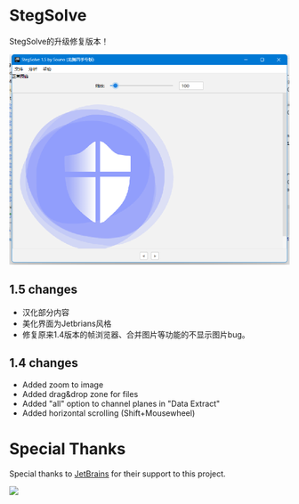 # StegSolve

StegSolve的升级修复版本！

![](./img.png)
## 1.5 changes

- 汉化部分内容
- 美化界面为Jetbrians风格
- 修复原来1.4版本的帧浏览器、合并图片等功能的不显示图片bug。


## 1.4 changes

- Added zoom to image
- Added drag&drop zone for files
- Added "all" option to channel planes in "Data Extract"
- Added horizontal scrolling (Shift+Mousewheel)

# Special Thanks
Special thanks to [JetBrains](https://www.jetbrains.com) for their support to this project.

[![](./assets/img/JetBrains.png)](https://www.jetbrains.com)
